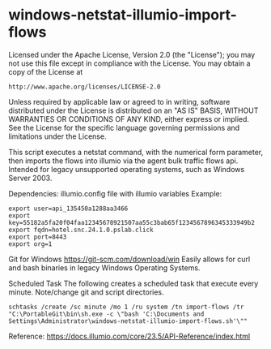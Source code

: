 # windows-netstat-illumio-import-flows

Licensed under the Apache License, Version 2.0 (the "License"); you may not
use this file except in compliance with the License. You may obtain a copy of
the License at

    http://www.apache.org/licenses/LICENSE-2.0

Unless required by applicable law or agreed to in writing, software
distributed under the License is distributed on an "AS IS" BASIS, WITHOUT
WARRANTIES OR CONDITIONS OF ANY KIND, either express or implied. See the
License for the specific language governing permissions and limitations under
the License.

This script executes a netstat command, with the numerical form parameter, then imports the flows into illumio via the agent bulk traffic flows api.
Intended for legacy unsupported operating systems, such as Windows Server 2003.

Dependencies:
illumio.config file with illumio variables
Example:
```
export user=api_135450a1288aa3466
export key=55182a5fa20f04faa12345678921507aa55c3bab65f1234567896345333949b2
export fqdn=hotel.snc.24.1.0.pslab.click
export port=8443
export org=1
```

Git for Windows
https://git-scm.com/download/win
Easily allows for curl and bash binaries in legacy Windows Operating Systems.

Scheduled Task
The following creates a scheduled task that execute every minute.
Note/change git and script directories.
```
schtasks /create /sc minute /mo 1 /ru system /tn import-flows /tr "C:\PortableGit\bin\sh.exe -c \"bash 'C:\Documents and Settings\Administrator\windows-netstat-illumio-import-flows.sh'\""
```

Reference:
https://docs.illumio.com/core/23.5/API-Reference/index.html

